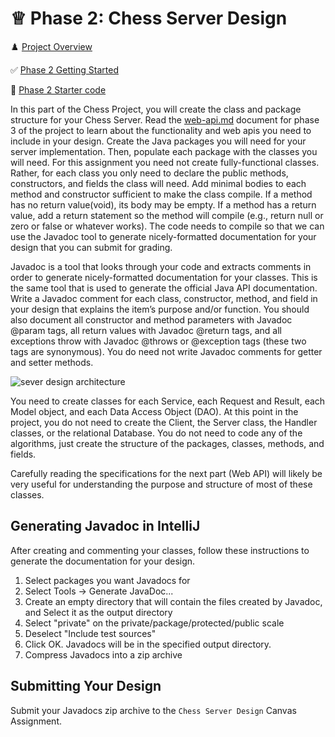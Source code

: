 # ♕ Phase 2: Chess Server Design

♟️ [Project Overview](../chess.md)

✅ [Phase 2 Getting Started](getting-started.md)

📁 [Phase 2 Starter code](starter-code)

In this part of the Chess Project, you will create the class and package structure for your Chess Server. Read the [web-api.md](https://github.com/softwareconstruction240/softwareconstruction/blob/main/chess/3-web-api/web-api.md) document for phase 3 of the project to learn about the functionality and web apis you need to include in your design. Create the Java packages you will need for your server implementation. Then, populate each package with the classes you will need. For this assignment you need not create fully-functional classes. Rather, for each class you only need to declare the public methods, constructors, and fields the class will need. Add minimal bodies to each method and constructor sufficient to make the class compile. If a method has no return value(void), its body may be empty. If a method has a return value, add a return statement so the method will compile (e.g., return null or zero or false or whatever works). The code needs to compile so that we can use the Javadoc tool to generate nicely-formatted documentation for your design that you can submit for grading.

Javadoc is a tool that looks through your code and extracts comments in order to generate nicely-formatted documentation for your classes. This is the same tool that is used to generate the official Java API documentation. Write a Javadoc comment for each class, constructor, method, and field in your design that explains the item’s purpose and/or function. You should also document all constructor and method parameters with Javadoc @param tags, all return values with Javadoc @return tags, and all exceptions throw with Javadoc @throws or @exception tags (these two tags are synonymous). You do need not write Javadoc comments for getter and setter methods.

![sever design architecture](server-design-architecture.png)

You need to create classes for each Service, each Request and Result, each Model object, and each Data Access Object (DAO). At this point in the project, you do not need to create the Client, the Server class, the Handler classes, or the relational Database. You do not need to code any of the algorithms, just create the structure of the packages, classes, methods, and fields.

Carefully reading the specifications for the next part (Web API) will likely be very useful for understanding the purpose and structure of most of these classes.

## Generating Javadoc in IntelliJ

After creating and commenting your classes, follow these instructions to generate the documentation for your design.

1. Select packages you want Javadocs for
1. Select Tools -> Generate JavaDoc...
1. Create an empty directory that will contain the files created by Javadoc, and Select it as the output directory
1. Select "private" on the private/package/protected/public scale
1. Deselect "Include test sources"
1. Click OK. Javadocs will be in the specified output directory.
1. Compress Javadocs into a zip archive

## Submitting Your Design

Submit your Javadocs zip archive to the `Chess Server Design` Canvas Assignment.
